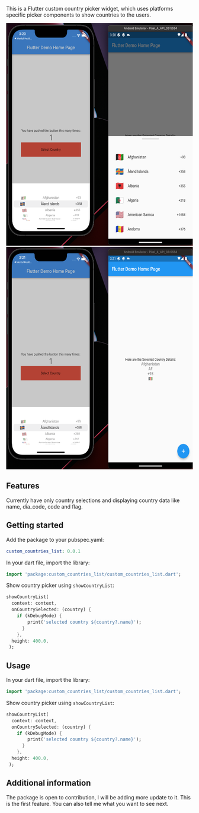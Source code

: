 <!-- 
This README describes the package. If you publish this package to pub.dev,
this README's contents appear on the landing page for your package.

For information about how to write a good package README, see the guide for
[writing package pages](https://dart.dev/guides/libraries/writing-package-pages). 

For general information about developing packages, see the Dart guide for
[creating packages](https://dart.dev/guides/libraries/create-library-packages)
and the Flutter guide for
[developing packages and plugins](https://flutter.dev/developing-packages). 
-->

This is a Flutter custom country picker widget, which uses platforms specific picker components to show countries to the users.

<img height="600" alt="n1" src="https://raw.githubusercontent.com/KOSIDOCS/custom_countries_list/master/lib/src/utils/images/image1.png">

<img height="600" alt="n1" src="https://raw.githubusercontent.com/KOSIDOCS/custom_countries_list/master/lib/src/utils/images/image2.png">

## Features

Currently have only country selections and displaying country data like name, dia_code, code and flag.

## Getting started

Add the package to your pubspec.yaml:

 ```yaml
 custom_countries_list: 0.0.1
 ```
 
 In your dart file, import the library:

 ```Dart
 import 'package:custom_countries_list/custom_countries_list.dart';
 ``` 
  Show country picker using `showCountryList`:
```Dart
showCountryList(
  context: context,
  onCountrySelected: (country) {
    if (kDebugMode) {
        print('selected country ${country?.name}');
      }
    },
  height: 400.0,
 );
```

## Usage

In your dart file, import the library:

 ```Dart
 import 'package:custom_countries_list/custom_countries_list.dart';
 ``` 
  Show country picker using `showCountryList`:
```Dart
showCountryList(
  context: context,
  onCountrySelected: (country) {
    if (kDebugMode) {
        print('selected country ${country?.name}');
      }
    },
  height: 400.0,
 );
```

## Additional information

The package is open to contribution, I will be adding more update to it. This is the first feature. You can also tell me what you want to see next.
